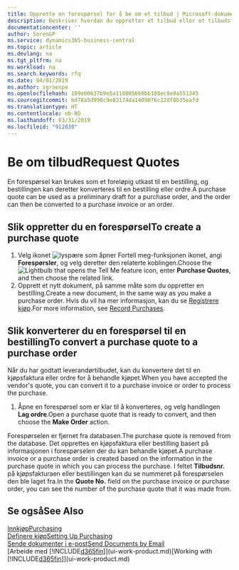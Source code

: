 ```yaml
---
title: Opprette en forespørsel for å be om et tilbud | Microsoft-dokumentasjon
description: Beskriver hvordan du oppretter et tilbud eller et tilbudsforespørselsdokument for å registrere tilbudet til en kunde og selge produkter under visse betingelser.
documentationcenter: ''
author: SorenGP
ms.service: dynamics365-business-central
ms.topic: article
ms.devlang: na
ms.tgt_pltfrm: na
ms.workload: na
ms.search.keywords: rfq
ms.date: 04/01/2019
ms.author: sgroespe
ms.openlocfilehash: 109e00637b9e5a110005660bb108ec8e8a551345
ms.sourcegitcommit: bd78a5d990c9e83174da1409076c22df8b35eafd
ms.translationtype: HT
ms.contentlocale: nb-NO
ms.lasthandoff: 03/31/2019
ms.locfileid: "912030"
---
```

# <a name="request-quotes"></a><span data-ttu-id="bebe3-103">Be om tilbud</span><span class="sxs-lookup"><span data-stu-id="bebe3-103">Request Quotes</span></span>
<span data-ttu-id="bebe3-104">En forespørsel kan brukes som et foreløpig utkast til en bestilling, og bestillingen kan deretter konverteres til en bestilling eller ordre.</span><span class="sxs-lookup"><span data-stu-id="bebe3-104">A purchase quote can be used as a preliminary draft for a purchase order, and the order can then be converted to a purchase invoice or an order.</span></span>


## <a name="to-create-a-purchase-quote"></a><span data-ttu-id="bebe3-105">Slik oppretter du en forespørsel</span><span class="sxs-lookup"><span data-stu-id="bebe3-105">To create a purchase quote</span></span>
1. <span data-ttu-id="bebe3-106">Velg ikonet ![lyspære som åpner Fortell meg-funksjonen](media/ui-search/search_small.png "Fortell hva du vil gjøre") ikonet, angi **Forespørsler**, og velg deretter den relaterte koblingen.</span><span class="sxs-lookup"><span data-stu-id="bebe3-106">Choose the ![Lightbulb that opens the Tell Me feature](media/ui-search/search_small.png "Tell me what you want to do") icon, enter **Purchase Quotes**, and then choose the related link.</span></span>
2. <span data-ttu-id="bebe3-107">Opprett et nytt dokument, på samme måte som du oppretter en bestilling.</span><span class="sxs-lookup"><span data-stu-id="bebe3-107">Create a new document, in the same way as you make a purchase order.</span></span> <span data-ttu-id="bebe3-108">Hvis du vil ha mer informasjon, kan du se [Registrere kjøp](purchasing-how-record-purchases.md).</span><span class="sxs-lookup"><span data-stu-id="bebe3-108">For more information, see [Record Purchases](purchasing-how-record-purchases.md).</span></span>

## <a name="to-convert-a-purchase-quote-to-a-purchase-order"></a><span data-ttu-id="bebe3-109">Slik konverterer du en forespørsel til en bestilling</span><span class="sxs-lookup"><span data-stu-id="bebe3-109">To convert a purchase quote to a purchase order</span></span>
<span data-ttu-id="bebe3-110">Når du har godtatt leverandørtilbudet, kan du konvertere det til en kjøpsfaktura eller ordre for å behandle kjøpet.</span><span class="sxs-lookup"><span data-stu-id="bebe3-110">When you have accepted the vendor's quote, you can convert it to a purchase invoice or order to process the purchase.</span></span>

1. <span data-ttu-id="bebe3-111">Åpne en forespørsel som er klar til å konverteres, og velg handlingen **Lag ordre**.</span><span class="sxs-lookup"><span data-stu-id="bebe3-111">Open a purchase quote that is ready to convert, and then choose the **Make Order** action.</span></span>

<span data-ttu-id="bebe3-112">Forespørselen er fjernet fra databasen.</span><span class="sxs-lookup"><span data-stu-id="bebe3-112">The purchase quote is removed from the database.</span></span> <span data-ttu-id="bebe3-113">Det opprettes en kjøpsfaktura eller bestilling basert på informasjonen i forespørselen der du kan behandle kjøpet.</span><span class="sxs-lookup"><span data-stu-id="bebe3-113">A purchase invoice or a purchase order is created based on the information in the purchase quote in which you can process the purchase.</span></span> <span data-ttu-id="bebe3-114">I feltet **Tilbudsnr.** på kjøpsfakturaen eller bestillingen kan du se nummeret på forespørselen den ble laget fra.</span><span class="sxs-lookup"><span data-stu-id="bebe3-114">In the **Quote No.** field on the purchase invoice or purchase order, you can see the number of the purchase quote that it was made from.</span></span>

## <a name="see-also"></a><span data-ttu-id="bebe3-115">Se også</span><span class="sxs-lookup"><span data-stu-id="bebe3-115">See Also</span></span>
[<span data-ttu-id="bebe3-116">Innkjøp</span><span class="sxs-lookup"><span data-stu-id="bebe3-116">Purchasing</span></span>](purchasing-manage-purchasing.md)  
[<span data-ttu-id="bebe3-117">Definere kjøp</span><span class="sxs-lookup"><span data-stu-id="bebe3-117">Setting Up Purchasing</span></span>](purchasing-setup-purchasing.md)  
[<span data-ttu-id="bebe3-118">Sende dokumenter i e-post</span><span class="sxs-lookup"><span data-stu-id="bebe3-118">Send Documents by Email</span></span>](ui-how-send-documents-email.md)  
<span data-ttu-id="bebe3-119">[Arbeide med [!INCLUDE[d365fin](includes/d365fin_md.md)]](ui-work-product.md)</span><span class="sxs-lookup"><span data-stu-id="bebe3-119">[Working with [!INCLUDE[d365fin](includes/d365fin_md.md)]](ui-work-product.md)</span></span>
